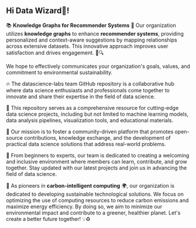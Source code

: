 ## Hi Data Wizard🧙! 

📚 **Knowledge Graphs for Recommender Systems** 🧠
Our organization utilizes **knowledge graphs** to enhance **recommender systems**, providing personalized and context-aware suggestions by mapping relationships across extensive datasets. This innovative approach improves user satisfaction and drives engagement. 🚀🔍

We hope to effectively communicates your organization's goals, values, and commitment to environmental sustainability.

:fire: The datascience-labs team GitHub repository is a collaborative hub where data science enthusiasts and professionals come together to innovate and share their expertise in the field of data science.

🌈 This repository serves as a comprehensive resource for cutting-edge data science projects, including but not limited to machine learning models, data analysis pipelines, visualization tools, and educational materials. 

:rocket: Our mission is to foster a community-driven platform that promotes open-source contributions, knowledge exchange, and the development of practical data science solutions that address real-world problems. 

🍿 From beginners to experts, our team is dedicated to creating a welcoming and inclusive environment where members can learn, contribute, and grow together. Stay updated with our latest projects and join us in advancing the field of data science.

🌱 As pioneers in **carbon-intelligent computing** 🌍, our organization is dedicated to developing sustainable technological solutions. We focus on optimizing the use of computing resources to reduce carbon emissions and maximize energy efficiency. By doing so, we aim to minimize our environmental impact and contribute to a greener, healthier planet. Let's create a better future together! 💡♻️
